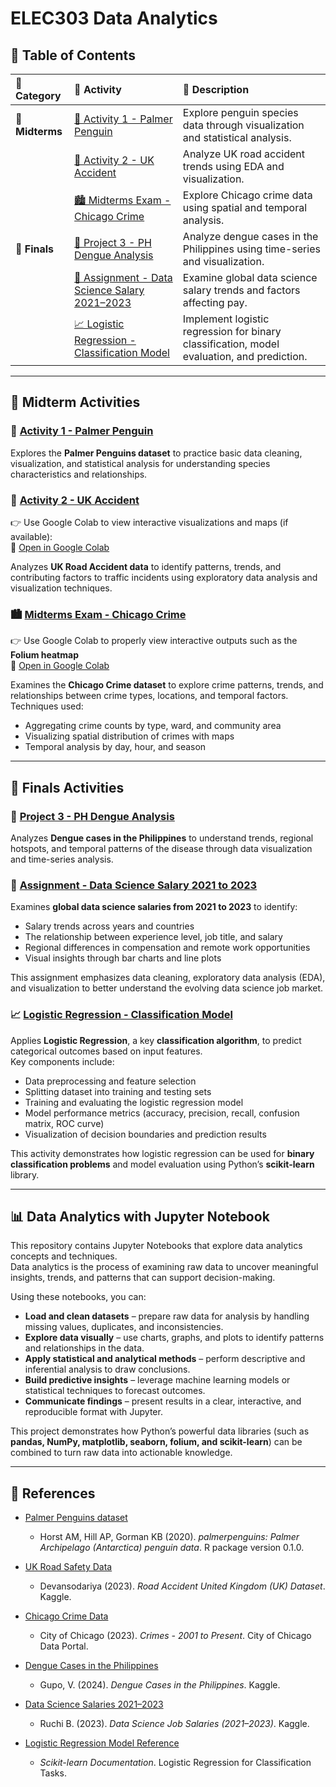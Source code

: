 # ELEC303 Data Analytics  

## 📑 Table of Contents  

| 🧭 **Category** | 🧩 **Activity** | 📝 **Description** |
|:----------------|:----------------|:-------------------|
| 🎯 **Midterms** | [🐧 Activity 1 - Palmer Penguin](https://github.com/raiahyxs/Data-Analytics/blob/main/ITELEC03/activity%201.ipynb) | Explore penguin species data through visualization and statistical analysis. |
|  | [🛑 Activity 2 - UK Accident](https://github.com/raiahyxs/Data-Analytics/blob/main/ITELEC03/activity%202.ipynb) | Analyze UK road accident trends using EDA and visualization. |
|  | [🏙️ Midterms Exam - Chicago Crime](https://github.com/raiahyxs/Data-Analytics/blob/main/ITELEC03/MIDTERMS%20EXAMS/MIDTERM_EXAM.ipynb) | Explore Chicago crime data using spatial and temporal analysis. |
| 🧪 **Finals** | [🦟 Project 3 - PH Dengue Analysis](https://github.com/raiahyxs/Data-Analytics/blob/main/ITELEC03/FINALS-ACTIVITIES/PROJECT3_PH_DENGUE_ANALYSIS.ipynb) | Analyze dengue cases in the Philippines using time-series and visualization. |
|  | [💼 Assignment - Data Science Salary 2021–2023](https://github.com/raiahyxs/Data-Analytics/blob/main/ITELEC03/FINALS-ACTIVITIES/Vasquez_Rhealyn_SalaryPrediction.ipynb) | Examine global data science salary trends and factors affecting pay. |
|  | [📈 Logistic Regression - Classification Model](https://github.com/raiahyxs/Data-Analytics/blob/main/ITELEC03/FINALS-ACTIVITIES/LogisticRegression_Vasquez_Rhealyn.ipynb) | Implement logistic regression for binary classification, model evaluation, and prediction. |

---

## 📌 Midterm Activities  

### 🐧 [Activity 1 - Palmer Penguin](https://github.com/raiahyxs/Data-Analytics/blob/main/ITELEC03/activity%201.ipynb)
Explores the **Palmer Penguins dataset** to practice basic data cleaning, visualization, and statistical analysis for understanding species characteristics and relationships.

### 🛑 [Activity 2 - UK Accident](https://github.com/raiahyxs/Data-Analytics/blob/main/ITELEC03/activity%202.ipynb)
👉 Use Google Colab to view interactive visualizations and maps (if available):  
🔗 [Open in Google Colab](https://colab.research.google.com/drive/1bjqU6dTWfeR5mY6nVuapOc29JIm7WNUc?usp=sharing)

Analyzes **UK Road Accident data** to identify patterns, trends, and contributing factors to traffic incidents using exploratory data analysis and visualization techniques.

### 🏙️ [Midterms Exam - Chicago Crime](https://github.com/raiahyxs/Data-Analytics/blob/main/ITELEC03/MIDTERMS%20EXAMS/MIDTERM_EXAM.ipynb)
👉 Use Google Colab to properly view interactive outputs such as the **Folium heatmap**  
🔗 [Open in Google Colab](https://colab.research.google.com/drive/1raNBgLtdxNUYyablbJ5BCgiTDmqK-Jeq?usp=sharing)

Examines the **Chicago Crime dataset** to explore crime patterns, trends, and relationships between crime types, locations, and temporal factors.  
Techniques used:
- Aggregating crime counts by type, ward, and community area  
- Visualizing spatial distribution of crimes with maps  
- Temporal analysis by day, hour, and season  

---

## 📌 Finals Activities  

### 🦟 [Project 3 - PH Dengue Analysis](https://github.com/raiahyxs/Data-Analytics/blob/main/ITELEC03/FINALS-ACTIVITIES/PROJECT3_PH_DENGUE_ANALYSIS.ipynb)
Analyzes **Dengue cases in the Philippines** to understand trends, regional hotspots, and temporal patterns of the disease through data visualization and time-series analysis.

### 💼 [Assignment - Data Science Salary 2021 to 2023](https://github.com/raiahyxs/Data-Analytics/blob/main/ITELEC03/FINALS-ACTIVITIES/Vasquez_Rhealyn_SalaryPrediction.ipynb)
Examines **global data science salaries from 2021 to 2023** to identify:
- Salary trends across years and countries  
- The relationship between experience level, job title, and salary  
- Regional differences in compensation and remote work opportunities  
- Visual insights through bar charts and line plots  

This assignment emphasizes data cleaning, exploratory data analysis (EDA), and visualization to better understand the evolving data science job market.

### 📈 [Logistic Regression - Classification Model](https://github.com/raiahyxs/Data-Analytics/blob/main/ITELEC03/FINALS-ACTIVITIES/LogisticRegression_Vasquez_Rhealyn.ipynb)
Applies **Logistic Regression**, a key **classification algorithm**, to predict categorical outcomes based on input features.  
Key components include:
- Data preprocessing and feature selection  
- Splitting dataset into training and testing sets  
- Training and evaluating the logistic regression model  
- Model performance metrics (accuracy, precision, recall, confusion matrix, ROC curve)  
- Visualization of decision boundaries and prediction results  

This activity demonstrates how logistic regression can be used for **binary classification problems** and model evaluation using Python’s **scikit-learn** library.

---

## 📊 Data Analytics with Jupyter Notebook  

This repository contains Jupyter Notebooks that explore data analytics concepts and techniques.  
Data analytics is the process of examining raw data to uncover meaningful insights, trends, and patterns that can support decision-making.

Using these notebooks, you can:

- **Load and clean datasets** – prepare raw data for analysis by handling missing values, duplicates, and inconsistencies.  
- **Explore data visually** – use charts, graphs, and plots to identify patterns and relationships in the data.  
- **Apply statistical and analytical methods** – perform descriptive and inferential analysis to draw conclusions.  
- **Build predictive insights** – leverage machine learning models or statistical techniques to forecast outcomes.  
- **Communicate findings** – present results in a clear, interactive, and reproducible format with Jupyter.

This project demonstrates how Python’s powerful data libraries (such as **pandas, NumPy, matplotlib, seaborn, folium, and scikit-learn**) can be combined to turn raw data into actionable knowledge.

---

## 🔗 References  

- [Palmer Penguins dataset](https://allisonhorst.github.io/palmerpenguins/)  
  - Horst AM, Hill AP, Gorman KB (2020). *palmerpenguins: Palmer Archipelago (Antarctica) penguin data*. R package version 0.1.0.

- [UK Road Safety Data](https://www.kaggle.com/datasets/devansodariya/road-accident-united-kingdom-uk-dataset)  
  - Devansodariya (2023). *Road Accident United Kingdom (UK) Dataset*. Kaggle.

- [Chicago Crime Data](https://data.cityofchicago.org/Public-Safety/Crimes-2001-to-Present/ijzp-q8t2)  
  - City of Chicago (2023). *Crimes - 2001 to Present*. City of Chicago Data Portal.

- [Dengue Cases in the Philippines](https://www.kaggle.com/datasets/vincentgupo/dengue-cases-in-the-philippines)  
  - Gupo, V. (2024). *Dengue Cases in the Philippines*. Kaggle.

- [Data Science Salaries 2021–2023](https://www.kaggle.com/datasets/ruchi798/data-science-job-salaries)  
  - Ruchi B. (2023). *Data Science Job Salaries (2021–2023)*. Kaggle.

- [Logistic Regression Model Reference](https://scikit-learn.org/stable/modules/generated/sklearn.linear_model.LogisticRegression.html)  
  - *Scikit-learn Documentation*. Logistic Regression for Classification Tasks.
